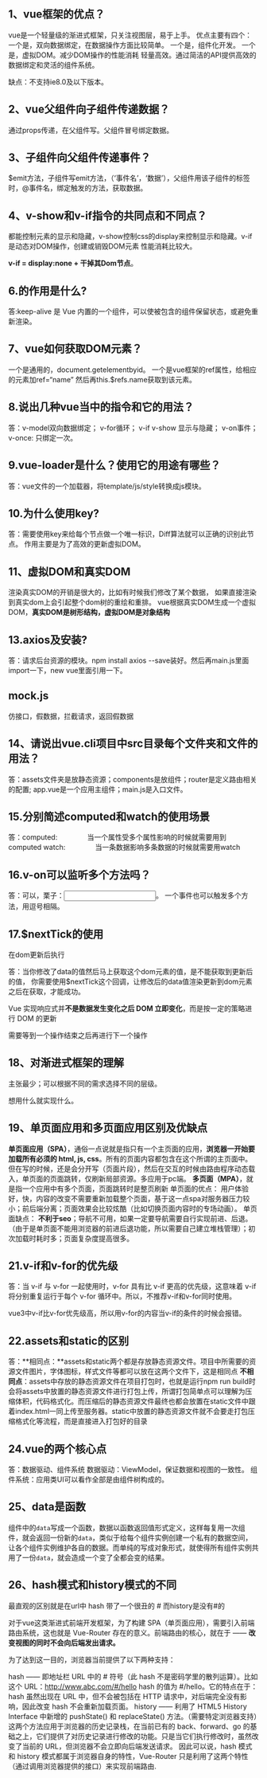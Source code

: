 ## 1、vue框架的优点？

vue是一个轻量级的渐进式框架，只关注视图层，易于上手。
优点主要有四个：
一个是，双向数据绑定，在数据操作方面比较简单。
一个是，组件化开发。
一个是，虚拟DOM。减少DOM操作的性能消耗
轻量高效。通过简洁的API提供高效的数据绑定和灵活的组件系统。

缺点：不支持ie8.0及以下版本。

## 2、vue父组件向子组件传递数据？

通过props传递，在父组件写。父组件冒号绑定数据。

## 3、子组件向父组件传递事件？

$emit方法，子组件写emit方法，（‘事件名’，‘数据’），父组件用该子组件的标签时，@事件名，绑定触发的方法，获取数据。

## 4、v-show和v-if指令的共同点和不同点？

都能控制元素的显示和隐藏，v-show控制css的display来控制显示和隐藏。v-if是动态对DOM操作，创建或销毁DOM元素
性能消耗比较大。

**v-if = display:none + 干掉其Dom节点**。



## 6.<keep-alive></keep-alive>的作用是什么?

答:keep-alive 是 Vue 内置的一个组件，可以使被包含的组件保留状态，或避免重新渲染。

## 7、vue如何获取DOM元素？

一个是通用的，document.getelementbyid。
一个是vue框架的ref属性，给相应的元素加ref=“name” 然后再this.$refs.name获取到该元素。

## 8.说出几种vue当中的指令和它的用法？

答：v-model双向数据绑定；
v-for循环；
v-if v-show 显示与隐藏；
v-on事件；v-once: 只绑定一次。

## 9.vue-loader是什么？使用它的用途有哪些？

答：vue文件的一个加载器，将template/js/style转换成js模块。

## 10.为什么使用key?

答：需要使用key来给每个节点做一个唯一标识，Diff算法就可以正确的识别此节点。
作用主要是为了高效的更新虚拟DOM。

## 11、虚拟DOM和真实DOM

渲染真实DOM的开销是很大的，比如有时候我们修改了某个数据，
如果直接渲染到真实dom上会引起整个dom树的重绘和重排。
vue根据真实DOM生成一个虚拟DOM，**真实DOM是树形结构，虚拟DOM是对象结构**



## 13.axios及安装?

答：请求后台资源的模块。npm install axios --save装好。然后再main.js里面import一下，new vue里面引用一下。



## mock.js

仿接口，假数据，拦截请求，返回假数据



## 14、请说出vue.cli项目中src目录每个文件夹和文件的用法？

答：assets文件夹是放静态资源；components是放组件；router是定义路由相关的配置;
 app.vue是一个应用主组件；main.js是入口文件。

## 15.分别简述computed和watch的使用场景

答：computed:
　　　　当一个属性受多个属性影响的时候就需要用到computed
watch:
　　　　当一条数据影响多条数据的时候就需要用watch

## 16.v-on可以监听多个方法吗？

答：可以，栗子：<input type="text" v-on="{ input:onInput,focus:onFocus,blur:onBlur, }">。
一个事件也可以触发多个方法，用逗号相隔。



## 17.$nextTick的使用

在dom更新后执行

答：当你修改了data的值然后马上获取这个dom元素的值，是不能获取到更新后的值，
你需要使用$nextTick这个回调，让修改后的data值渲染更新到dom元素之后在获取，才能成功。

Vue 实现响应式并**不是数据发生变化之后 DOM 立即变化**，而是按一定的策略进行 DOM 的更新

需要等到一个操作结束之后再进行下一个操作

## 18、对渐进式框架的理解

主张最少；可以根据不同的需求选择不同的层级。

想用什么就实现什么。

## 19、单页面应用和多页面应用区别及优缺点

**单页面应用（SPA）**，通俗一点说就是指只有一个主页面的应用，**浏览器一开始要加载所有必须的 html, js, css**。所有的页面内容都包含在这个所谓的主页面中。但在写的时候，还是会分开写（页面片段），然后在交互的时候由路由程序动态载入，单页面的页面跳转，仅刷新局部资源。多应用于pc端。
**多页面（MPA）**，就是指一个应用中有多个页面，页面跳转时是整页刷新
单页面的优点：
用户体验好，快，内容的改变不需要重新加载整个页面，基于这一点spa对服务器压力较小；前后端分离；页面效果会比较炫酷（比如切换页面内容时的专场动画）。
单页面缺点：
**不利于seo**；导航不可用，如果一定要导航需要自行实现前进、后退。（由于是单页面不能用浏览器的前进后退功能，所以需要自己建立堆栈管理）；初次加载时耗时多；页面复杂度提高很多。



## 21.v-if和v-for的优先级

答：当 v-if 与 v-for 一起使用时，v-for 具有比 v-if 更高的优先级，这意味着 v-if 将分别重复运行于每个 v-for 循环中。所以，不推荐v-if和v-for同时使用。

vue3中v-if比v-for优先级高，所以用v-for的内容当v-if的条件的时候会报错。

## **22.assets和static的区别**

答：**相同点：**assets和static两个都是存放静态资源文件。项目中所需要的资源文件图片，字体图标，样式文件等都可以放在这两个文件下，这是相同点
**不相同点**：assets中存放的静态资源文件在项目打包时，也就是运行npm run build时会将assets中放置的静态资源文件进行打包上传，所谓打包简单点可以理解为压缩体积，代码格式化。而压缩后的静态资源文件最终也都会放置在static文件中跟着index.html一同上传至服务器。static中放置的静态资源文件就不会要走打包压缩格式化等流程，而是直接进入打包好的目录

## 24.vue的两个核心点

答：数据驱动、组件系统
数据驱动：ViewModel，保证数据和视图的一致性。
组件系统：应用类UI可以看作全部是由组件树构成的。



## 25、data是函数

组件中的`data`写成一个函数，数据以函数返回值形式定义，这样每复用一次组件，就会返回一份新的`data`，类似于给每个组件实例创建一个私有的数据空间，让各个组件实例维护各自的数据。而单纯的写成对象形式，就使得所有组件实例共用了一份`data`，就会造成一个变了全都会变的结果。





## 26、hash模式和history模式的不同

最直观的区别就是在url中 hash 带了一个很丑的 # 而history是没有#的

对于vue这类渐进式前端开发框架，为了构建 SPA（单页面应用），需要引入前端路由系统，这也就是 Vue-Router 存在的意义。前端路由的核心，就在于 —— **改变视图的同时不会向后端发出请求。**

为了达到这一目的，浏览器当前提供了以下两种支持：

hash —— 即地址栏 URL 中的 # 符号（此 hash 不是密码学里的散列运算）。比如这个 URL：http://www.abc.com/#/hello hash 的值为 #/hello。它的特点在于：hash 虽然出现在 URL 中，但不会被包括在 HTTP 请求中，对后端完全没有影响，因此改变 hash 不会重新加载页面。
history —— 利用了 HTML5 History Interface 中新增的 pushState() 和 replaceState() 方法。（需要特定浏览器支持）这两个方法应用于浏览器的历史记录栈，在当前已有的 back、forward、go 的基础之上，它们提供了对历史记录进行修改的功能。只是当它们执行修改时，虽然改变了当前的 URL，但浏览器不会立即向后端发送请求。
因此可以说，hash 模式和 history 模式都属于浏览器自身的特性，Vue-Router 只是利用了这两个特性（通过调用浏览器提供的接口）来实现前端路由.



